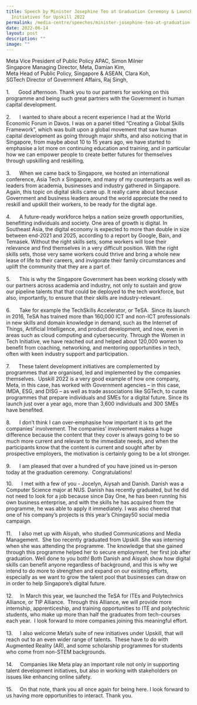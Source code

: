 ```yaml
---
title: Speech by Minister Josephine Teo at Graduation Ceremony & Launch of New
  Initiatives for Upskill 2022
permalink: /media-centre/speeches/minister-josephine-teo-at-graduation-ceremony-and-launch-of-the-new-upskill/
date: 2022-06-14
layout: post
description: ""
image: ""
---
```

<p>Meta Vice President of Public Policy APAC, Simon Milner&nbsp;<br>
Singapore Managing Director, Meta, Damian Kim,<br>
Meta Head of Public Policy, Singapore &amp; ASEAN, Clara Koh,<br>
SGTech Director of Government Affairs, Raj Singh,<br>
<br>
1.<span style="white-space: pre;">		</span>Good afternoon. Thank you to our partners for working on this programme and being such great partners with the Government in human capital development.&nbsp;<br>
<br>
2.<span style="white-space: pre;">		</span>I wanted to share about a recent experience I had at the World Economic Forum in Davos. I was on a panel titled “Creating a Global Skills Framework”, which was built upon a global movement that saw human capital development as going through major shifts, and also noticing that in Singapore, from maybe about 10 to 15 years ago, we have started to emphasise a lot more on continuing education and training, and in particular how we can empower people to create better futures for themselves through upskilling and reskilling.&nbsp;<br>
<br>
3.<span style="white-space: pre;">		</span>When we came back to Singapore, we hosted an international conference, Asia Tech x Singapore, and many of my counterparts as well as leaders from academia, businesses and industry gathered in Singapore. Again, this topic on digital skills came up. It really came about because Government and business leaders around the world appreciate the need to reskill and upskill their workers, to be ready for the digital age.&nbsp;<br>
<br>
4.<span style="white-space: pre;">		</span>A future-ready workforce helps a nation seize growth opportunities, benefitting individuals and society. One area of growth is digital. In Southeast Asia, the digital economy is expected to more than double in size between end-2021 and 2025, according to a report by Google, Bain, and Temasek. Without the right skills sets, some workers will lose their relevance and find themselves in a very difficult position. With the right skills sets, those very same workers could thrive and bring a whole new lease of life to their careers, and invigorate their family circumstances and uplift the community that they are a part of.<br>
<br>
5.<span style="white-space: pre;">		</span>This is why the Singapore Government has been working closely with our partners across academia and industry, not only to sustain and grow our pipeline talents that that could be deployed to the tech workforce, but also, importantly, to ensure that their skills are industry-relevant.<br>
&nbsp;<br>
6.<span style="white-space: pre;">		</span>Take for example the TechSkills Accelerator, or TeSA.&nbsp; Since its launch in 2016, TeSA has trained more than 160,000 ICT and non-ICT professionals in new skills and domain knowledge in demand, such as the Internet of Things, Artificial Intelligence, and product development, and now, even in areas such as cloud computing and cybersecurity. Through the Women in Tech Initiative, we have reached out and helped about 120,000 women to benefit from coaching, networking, and mentoring opportunities in tech, often with keen industry support and participation.<br>
<br>
7.<span style="white-space: pre;">		</span>These talent development initiatives are complemented by programmes that are organised, led and implemented by the companies themselves.&nbsp; Upskill 2022 is a very good example of how one company, Meta, in this case, has worked with Government agencies – in this case, IMDA, ESG, and DISG – as well as trade associations like SGTech, to curate programmes that prepare individuals and SMEs for a digital future. Since its launch just over a year ago, more than 3,600 individuals and 300 SMEs have benefited.&nbsp;&nbsp;<br>
<br>
8.<span style="white-space: pre;">		</span>I don’t think I can over-emphasise how important it is to get the companies’ involvement. The companies’ involvement makes a huge difference because the content that they cover is always going to be so much more current and relevant to the immediate needs, and when the participants know that the content is current and sought after by prospective employers, the motivation is certainly going to be a lot stronger.<br>
<br>
9.<span style="white-space: pre;">		</span>I am pleased that over a hundred of you have joined us in-person today at the graduation ceremony.&nbsp; Congratulations!&nbsp; </p>
<p>10.<span style="white-space: pre;">		</span>I met with a few of you - Jocelyn, Aiysah and Danish. Danish was a Computer Science major at NUS. Danish has recently graduated, but he did not need to look for a job because since Day One, he has been running his own business enterprise, and with the skills he has acquired from the programme, he was able to apply it immediately. I was also cheered that one of his company’s projects is this year’s Chingay50 social media campaign.<br>
<br>
11.<span style="white-space: pre;">		</span>I also met up with Aisyah, who studied Communications and Media Management.&nbsp; She too recently graduated from Upskill. She was interning when she was attending the programme. The knowledge that she gained through this programme helped her to secure employment, her first job after graduation. Well done to you both! Both Danish and Aisyah show how digital skills can benefit anyone regardless of background, and this is why we intend to do more to strengthen and expand on our existing efforts, especially as we want to grow the talent pool that businesses can draw on in order to help Singapore’s digital future.<br>
<br>
12.<span style="white-space: pre;">		</span>In March this year, we launched the TeSA for ITEs and Polytechnics Alliance, or TIP Alliance.&nbsp; Through this Alliance, we will provide more internship, apprenticeship, and training opportunities to ITE and polytechnic students, who make up more than half the graduates from tech-courses each year.&nbsp; I look forward to more companies joining this meaningful effort. <br>
<br>
13.<span style="white-space: pre;">		</span>I also welcome Meta’s suite of new initiatives under Upskill, that will reach out to an even wider range of talents.&nbsp; These have to do with Augmented Reality (AR), and some scholarship programmes for students who come from non-STEM backgrounds.&nbsp; <br>
<br>
14.<span style="white-space: pre;">		</span>Companies like Meta play an important role not only in supporting talent development initiatives, but also in working with stakeholders on issues like enhancing online safety. <br>
<br>
15.<span style="white-space: pre;">		</span>On that note, thank you all once again for being here. I look forward to us having more opportunities to interact. Thank you.&nbsp;</p>
<div>&nbsp;</div>